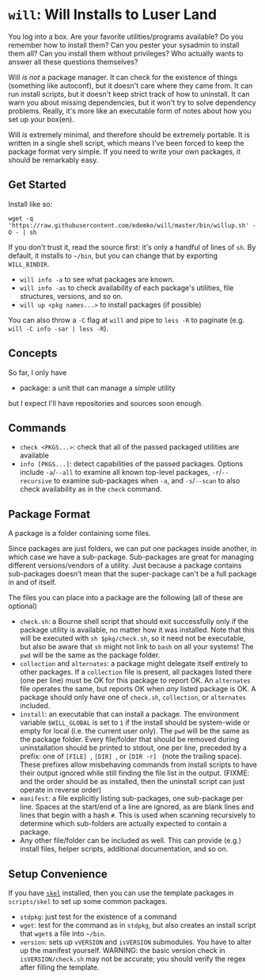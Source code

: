 # `will`: Will Installs to Luser Land

You log into a box.
Are your favorite utilities/programs available?
Do you remember how to install them?
Can you pester your sysadmin to install them all?
Can you install them without privileges?
Who actually wants to answer all these questions themselves?

Will _is not_ a package manager.
It can check for the existence of things (something like autoconf), but it doesn't care where they came from.
It can run install scripts, but it doesn't keep strict track of how to uninstall.
It can warn you about missing dependencies, but it won't try to solve dependency problems.
Really, it's more like an executable form of notes about how you set up your box(en).

Will _is_ extremely minimal, and therefore should be extremely portable.
It is written in a single shell script, which means I've been forced to keep the package format very simple.
If you need to write your own packages, it should be remarkably easy.

## Get Started

Install like so:
```
wget -q 'https://raw.githubusercontent.com/edemko/will/master/bin/willup.sh' -O - | sh
```
If you don't trust it, read the source first: it's only a handful of lines of `sh`.
By default, it installs to `~/bin`, but you can change that by exporting `WILL_BINDIR`.

  * `will info -a` to see what packages are known.
  * `will info -as` to check availability of each package's utilities, file structures, versions, and so on.
  * `will up <pkg names...>` to install packages (if possible)

You can also throw a `-C` flag at `will` and pipe to `less -R` to paginate (e.g. `will -C info -sar | less -R`).

## Concepts

So far, I only have

  * package: a unit that can manage a simple utility

but I expect I'll have repositories and sources soon enough.

## Commands

  * `check <PKGS...>`: check that all of the passed packaged utilities are available
  * `info [PKGS...]`: detect capabilities of the passed packages.
    Options include `-a`/`--all` to examine all known top-level packages, `-r`/`--recursive` to examine sub-packages when `-a`, and `-s`/`--scan` to also check availability as in the `check` command.

## Package Format

A package is a folder containing some files.

Since packages are just folders, we can put one packages inside another, in which case we have a sub-package.
Sub-packages are great for managing different versions/vendors of a utility.
Just because a package contains sub-packages doesn't mean that the super-package can't be a full package in and of itself.

The files you can place into a package are the following (all of these are optional)

  * `check.sh`: a Bourne shell script that should exit successfully only if the package utility is available, no matter how it was installed.
    Note that this will be executed with `sh $pkg/check.sh`, so it need not be executable, but also be aware that `sh` might not link to `bash` on all your systems!
    The `pwd` will be the same as the package folder.
  * `collection` and `alternates`: a package might delegate itself entirely to other packages.
    If a `collection` file is present, all packages listed there (one per line) must be OK for this package to report OK.
    An `alternates` file operates the same, but reports OK when _any_ listed package is OK.
    A package should only have one of `check.sh`, `collection`, or `alternates` included.
  * `install`: an executable that can install a package.
    The environment variable `$WILL_GLOBAL` is set to `1` if the install should be system-wide or empty for local (i.e. the current user only).
    The `pwd` will be the same as the package folder.
    Every file/folder that should be removed during uninstallation should be printed to stdout, one per line, preceded by a prefix:
      one of `[FILE] `, `[DIR] `, or `[DIR -r] ` (note the trailing space).
    These prefixes allow misbehaving commands from install scripts to have their output ignored while still finding the file list in the output.
    (FIXME: and the order should be as installed, then the uninstall script can just operate in reverse order)
  * `manifest`: a file explicitly listing sub-packages, one sub-package per line.
    Spaces at the start/end of a line are ignored, as are blank lines and lines that begin with a hash `#`.
    This is used when scanning recursively to determine which sub-folders are actually expected to contain a package.
  * Any other file/folder can be included as well.
    This can provide (e.g.) install files, helper scripts, additional documentation, and so on.

## Setup Convenience

If you have [`skel`](https://github.com/edemko/skel) installed, then you can use the template packages in `scripts/skel` to set up some common packages.
  * `stdpkg`: just test for the existence of a command
  * `wget`: test for the command as in `stdpkg`, but also creates an install script that `wget`s a file into `~/bin`.
  * `version`: sets up `vVERSION` and `isVERSION` submodules.
    You have to alter up the manifest yourself.
    WARNING: the basic version check in `isVERSION/check.sh` may not be accurate; you should verify the regex after filling the template.
